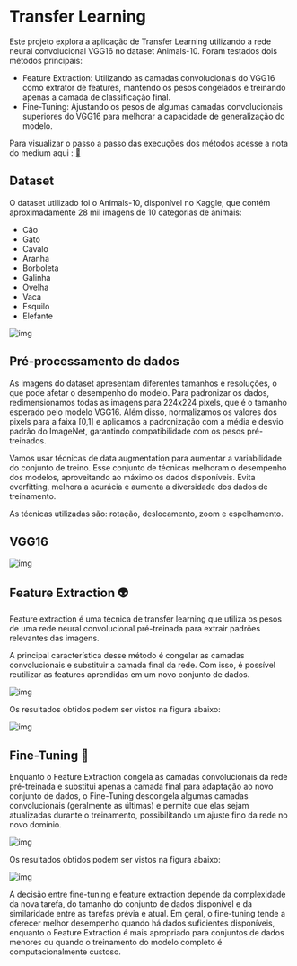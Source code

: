 # Transfer Learning

Este projeto explora a aplicação de Transfer Learning utilizando a rede neural convolucional VGG16 no dataset Animals-10. Foram testados dois métodos principais:

* Feature Extraction: Utilizando as camadas convolucionais do VGG16 como extrator de features, mantendo os pesos congelados e treinando apenas a camada de classificação final.
* Fine-Tuning: Ajustando os pesos de algumas camadas convolucionais superiores do VGG16 para melhorar a capacidade de generalização do modelo.

Para visualizar o passo a passo das execuções dos métodos acesse a nota do medium aqui : [🧾](https://medium.com/@elisa.lucena.127/tranfer-learning-como-reciclar-modelos-de-ml-%EF%B8%8F-bdb11f0907e2)
## Dataset
O dataset utilizado foi o Animals-10, disponível no Kaggle, que contém aproximadamente 28 mil imagens de 10 categorias de animais:

* Cão
* Gato
* Cavalo
* Aranha
* Borboleta
* Galinha
* Ovelha
* Vaca
* Esquilo
* Elefante

![img](https://cdn-images-1.medium.com/max/1100/1*W3e-jXTWFtwwW2fArKgasg.png)

## Pré-processamento de dados

As imagens do dataset apresentam diferentes tamanhos e resoluções, o que pode afetar o desempenho do modelo. Para padronizar os dados, redimensionamos todas as imagens para 224x224 pixels, que é o tamanho esperado pelo modelo VGG16. Além disso, normalizamos os valores dos pixels para a faixa [0,1] e aplicamos a padronização com a média e desvio padrão do ImageNet, garantindo compatibilidade com os pesos pré-treinados.

Vamos usar técnicas de data augmentation para aumentar a variabilidade do conjunto de treino. Esse conjunto de técnicas melhoram o desempenho dos modelos, aproveitando ao máximo os dados disponíveis. Evita overfitting, melhora a acurácia e aumenta a diversidade dos dados de treinamento. 

As técnicas utilizadas são: rotação, deslocamento, zoom e espelhamento.

## VGG16

![img](https://media.geeksforgeeks.org/wp-content/uploads/20200219152207/new41.jpg)

## Feature Extraction 👽

Feature extraction é uma técnica de transfer learning que utiliza os pesos de uma rede neural convolucional pré-treinada para extrair padrões relevantes das imagens.

A principal característica desse método é congelar as camadas convolucionais e substituir a camada final da rede. Com isso, é possível reutilizar as features aprendidas em um novo conjunto de dados.

![img](https://cdn-images-1.medium.com/max/1100/0*vOQvqcaiyAA9Wz6T.jpg)

Os resultados obtidos podem ser vistos na figura abaixo:

![img](https://cdn-images-1.medium.com/max/1100/1*d6wYzV0VmhVMz87YrrJnwA.png)

## Fine-Tuning 📏

Enquanto o Feature Extraction congela as camadas convolucionais da rede pré-treinada e substitui apenas a camada final para adaptação ao novo conjunto de dados, o Fine-Tuning descongela algumas camadas convolucionais (geralmente as últimas) e permite que elas sejam atualizadas durante o treinamento, possibilitando um ajuste fino da rede no novo domínio.

![img](https://cdn-images-1.medium.com/max/1100/0*DiUp4XsDfMEdQTth.jpg)

Os resultados obtidos podem ser vistos na figura abaixo:

![img](https://cdn-images-1.medium.com/max/1100/1*Y8JOEUAcxUqf0Gp5dblU0A.png)

A decisão entre fine-tuning e feature extraction depende da complexidade da nova tarefa, do tamanho do conjunto de dados disponível e da similaridade entre as tarefas prévia e atual. Em geral, o fine-tuning tende a oferecer melhor desempenho quando há dados suficientes disponíveis, enquanto o Feature Extraction é mais apropriado para conjuntos de dados menores ou quando o treinamento do modelo completo é computacionalmente custoso.






